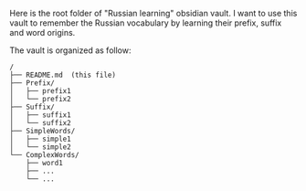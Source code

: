 Here is the root folder of "Russian learning" obsidian vault.
I want to use this vault to remember the Russian vocabulary by learning their prefix, suffix and word origins.

The vault is organized as follow:

```
/
├── README.md  (this file)
├── Prefix/
│   ├── prefix1
│   └── prefix2
├── Suffix/
│   ├── suffix1
│   └── suffix2
├── SimpleWords/
│   ├── simple1
│   └── simple2
└── ComplexWords/
    ├── word1
    ├── ...
    └── ...
```


